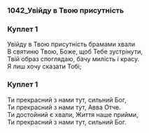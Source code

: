 ### 1042_Увійду в Твою присутність
### Куплет 1
Увійду в Твою присутність брамами хвали<br/>В святиню Твою, Боже, щоб Тебе зустрінути,<br/>Твій образ споглядаю, бачу милість і красу.<br/>Я лиш хочу сказати Тобі;
### Куплет 1
Ти прекрасний з нами тут, сильний Бог,<br/>Ти прекрасний з нами тут, Авва Отче.<br/>Ти достойний є хвали, Життя наше прийми,<br/>Ти прекрасний з нами тут, сильний Бог.
